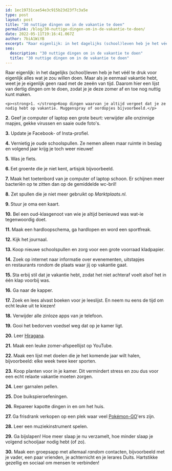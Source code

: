 ```yaml
---
id: 1ec19731cae54e3c915b23d23f7c3a5e
type: post
layout: post
title: "30 nuttige dingen om in de vakantie te doen"
permalink: /blog/30-nuttige-dingen-om-in-de-vakantie-te-doen/
date: 2022-05-11T19:16:41.067Z
author: 7biA1WiYB
excerpt: "Raar eigenlijk: in het dagelijks (school)leven heb je het véél te druk voor eigenlijk alles wat je zou willen doen. Maar als je eenmaal vakantie hebt, weet je je eigenlijk geen raad met de zeeën van tijd. Daarom hier een lijst van dertig dingen om te doen, zodat je je deze zomer af en toe nog nuttig kunt maken.  "
seo:
  description: "30 nuttige dingen om in de vakantie te doen"
  title: "30 nuttige dingen om in de vakantie te doen"
---
```

Raar eigenlijk: in het dagelijks (school)leven heb je het véél te druk voor eigenlijk alles wat je zou willen doen. Maar als je eenmaal vakantie hebt, weet je je eigenlijk geen raad met de zeeën van tijd. Daarom hier een lijst van dertig dingen om te doen, zodat je je deze zomer af en toe nog nuttig kunt maken.  

    <p><strong>1. </strong>Koop dingen waarvan je altijd vergeet dat je ze nodig hebt op vakantie. Muggenspray of oordopjes bijvoorbeeld.</p>
<p><strong>2.</strong> Geef je computer of laptop een grote beurt: verwijder alle onzinnige mapjes, gekke virussen en saaie oude foto's. </p>
<p><strong>3.</strong> Update je Facebook- of Insta-profiel.</p>
<p><strong>4.</strong> Vernietig je oude schoolspullen. Ze nemen alleen maar ruimte in beslag en volgend jaar krijg je toch weer nieuwe!</p>
<p><strong>5.</strong> Was je fiets. </p>
<p><strong>6. </strong>Eet groente die je niet kent, artisjok bijvoorbeeld.</p>
<p><strong>7.</strong> Maak het toetenbord van je computer of laptop schoon. Er schijnen meer bacteriën op te zitten dan op de gemiddelde wc-bril!</p>
<p><strong>8.</strong> Zet spullen die je niet meer gebruikt op <em>Marktplaats.nl</em>.</p>
<p><strong>9. </strong>Stuur je oma een kaart.</p>
<p><strong>10.</strong> Bel een oud-klasgenoot van wie je altijd benieuwd was wat-ie tegenwoordig doet.</p>
<p><strong>11. </strong>Maak een hardloopschema, ga hardlopen en word een sportfreak.</p>
<p><strong>12. </strong>Kijk het journaal.</p>
<p><strong>13. </strong>Koop nieuwe schoolspullen en zorg voor een grote voorraad kladpapier.</p>
<p><strong>14.</strong> Zoek op internet naar informatie over evenementen, uitstapjes en restaurants rondom de plaats waar jij op vakantie gaat. </p>
<p><strong>15. </strong>Sta erbij stil dat je vakantie hebt, zodat het niet achteraf voelt alsof het in één klap voorbij was. </p>
<p><strong>16.</strong> Ga naar de kapper. </p>
<p><strong>17.</strong> Zoek en lees alvast boeken voor je leeslijst. En neem nu eens de tijd om echt leuke uit te kiezen!</p>
<p><strong>18.</strong> Verwijder alle zinloze apps van je telefoon.</p>
<p><strong>19.</strong> Gooi het bedorven voedsel weg dat op je kamer ligt.</p>
<p><strong>20.</strong> Leer <a href="https://nl.wikipedia.org/wiki/Hiragana" target="_blank">Hiragana</a>.</p>
<p><strong>21.</strong> Maak een leuke zomer-afspeellijst op YouTube.</p>
<p><strong>22. </strong>Maak een lijst met doelen die je het komende jaar wilt halen, bijvoorbeeld: elke week twee keer sporten.</p>
<p><strong>23.</strong> Koop planten voor in je kamer. Dit vermindert stress en zou dus voor een echt relaxte vakantie moeten zorgen.</p>
<p><strong>24.</strong> Leer garnalen pellen.</p>
<p><strong>25.</strong> Doe buikspieroefeningen.</p>
<p><strong>26.</strong> Repareer kapotte dingen in en om het huis. </p>
<p><strong>27. </strong>Ga frisdrank verkopen op een plek waar veel <a href="https://original.sevendays.nl/pokemon">Pokémon-GO</a>'ers zijn.</p>
<p><strong>28.</strong> Leer een muziekinstrument spelen.</p>
<p><strong>29.</strong> Ga bijslapen! Hoe meer slaap je nu verzamelt, hoe minder slaap je volgend schooljaar nodig hebt (of zo).</p>
<p><strong>30.</strong> Maak een groepsapp met allemaal <em>random</em> contacten, bijvoorbeeld met je vader, een paar vrienden, je achternicht en je lerares Duits. Hartstikke gezellig en sociaal om mensen te verbinden!</p>  
